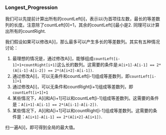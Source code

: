 ### Longest_Progression

我们可以先提前计算出所有的countLeft[i]，表示以i为首项往左数，最长的等差数列的长度。注意除了countLeft[0]=1，其余的countLeft[i]最小是2. 同理可以计算出所有的countRight.

我们假设如果可以修改A[i]，那么最多可以产生多长的等差数列。其实有五种情况讨论：
1. 最理想的情况是，通过修改A[i]，能够组成```countLeft[i-1]+1+countRight[i+1]```这么长的数列。这需要的条件是:```A[i+1]-A[i-1] == 2*(A[i-1]-A[i-2]) == 2*(A[i+2]-A[i-1])```.
2. 通过修改A[i]，可以无条件和countLeft[i-1]组成等差数列，即```countLeft[i-1]+1```
3. 通过修改A[i]，可以无条件和countRight[i+1]组成等差数列，即```countLeft[i+1]+1```
4. 某些情况下，A[i]和A[i+1]可以和countLeft[i-1]组成等差数列。这需要的条件是：```A[i+1]-A[i-1] == 2*(A[i-1]-A[i-2])```.
5. 某些情况下，A[i]和A[i+1]可以和countRight[i-1]组成等差数列。这需要的条件是：```A[i+1]-A[i-1] == 2*(A[i+2]-A[i+1])```.

扫一遍A[i]，即可得到全局的最大值。

